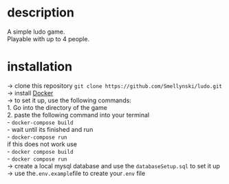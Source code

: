 # description

A simple ludo game. </br>
Playable with up to 4 people.

# installation

-> clone this repository ```git clone https://github.com/Smellynski/ludo.git``` </br>
-> install [Docker](https://www.docker.com/) </br>
-> to set it up, use the following commands: </br>
    1.  Go into the directory of the game </br>
    2.  paste the following command into your terminal </br>
        - ```docker-compose build``` </br>
            - wait until its finished and run</br>
        - ```docker-compose run``` </br>
        if this does not work use </br>
         - ```docker compose build``` </br>
        - ```docker compose run``` </br>
-> create a local mysql database and use the `databaseSetup.sql` to set it up</br>
-> use the`.env.example`file to create your`.env` file
    
